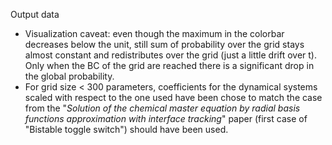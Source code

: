 Output data

- Visualization caveat: even though the maximum in the colorbar decreases below the unit, still sum of probability over the grid stays almost constant and redistributes over the grid (just a little drift over t). Only when the BC of the grid are reached there is a significant drop in the global probability.
- For grid size < 300 parameters, coefficients for the dynamical systems scaled with respect to the one used  have been chose to match the case from the "*Solution of the chemical master equation by radial basis functions approximation with interface tracking*" paper (first case of "Bistable toggle switch") should have been used.
